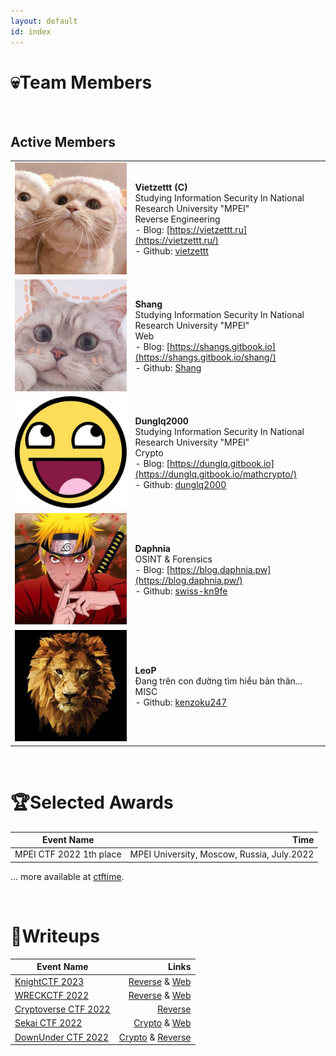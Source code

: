 ```yaml
---
layout: default
id: index
---
```


# 💀Team Members

<br>

## Active Members

| | |
| --------------------------------------------------------- | ------------------------------------------------------------|
| <img src="assets/profile/vietzettt.jpg" class="profile-image" alt="profile-image"/> | **Vietzettt** **(C)**<br /> Studying Information Security In National Research University "MPEI"<br /> Reverse Engineering <br />- Blog: [https://vietzettt.ru](https://vietzettt.ru/) <br />- Github: [vietzettt](https://github.com/vietzettt) |
| <img src="assets/profile/shang.jpg" class="profile-image" alt="profile-image"/> | **Shang**<br /> Studying Information Security In National Research University "MPEI" <br /> Web <br />- Blog: [https://shangs.gitbook.io](https://shangs.gitbook.io/shang/)<br />- Github: [Shang](https://github.com/shanglyuv)                                           |
| <img src="assets/profile/dunglq.jpg" class="profile-image" alt="profile-image"/> | **Dunglq2000**<br /> Studying Information Security In National Research University "MPEI" <br /> Crypto <br />- Blog: [https://dunglq.gitbook.io](https://dunglq.gitbook.io/mathcrypto/)<br />- Github: [dunglq2000](https://github.com/dunglq2000) |
| <img src="assets/profile/daphnia.jpg" class="profile-image" alt="profile-image"/> | **Daphnia**  <br /> OSINT & Forensics  <br />- Blog: [https://blog.daphnia.pw](https://blog.daphnia.pw/) <br />- Github: [swiss-kn9fe](https://github.com/swiss-kn9fe) |
| <img src="assets/profile/leop.jfif" class="profile-image" alt="profile-image"/> | **LeoP**<br /> Đang trên con đường tìm hiểu bản thân... <br />MISC <br />- Github: [kenzoku247](https://github.com/kenzoku247) |

<br>

<!-- ## Historical Active Members

| | |
| :----------------------------------------------------: | :---------------------------------------------------------- |

<br> -->

# 🏆Selected Awards

|                      Event Name                      |           Time            |
| ---------------------------------------------------- | ------------------------: |
| MPEI CTF 2022 1th place | MPEI University, Moscow, Russia, July.2022 |

<p class="right">... more available at <a href="https://ctftime.org/team/197319">ctftime</a>.</p>

<br>

# 📑Writeups

|                      Event Name                      |           Links            |
| ---------------------------------------------------- | ------------------------: |
| [KnightCTF 2023](https://ctftime.org/event/1792) | [Reverse](https://vietzettt.ru/2023-01-21-knightCTF_2023.html) & [Web](https://shangs.gitbook.io/shang/write-up-ctf/ctf-competitions/knight-ctf-2023-write-up-web) |
| [WRECKCTF 2022](https://ctftime.org/event/1775) | [Reverse](https://vietzettt.ru/2022-10-02-wreckctf_2022.html) & [Web](https://shangs.gitbook.io/shang/write-up-ctf/ctf-competitions/wreck-ctf-2022-write-up-web) |
| [Cryptoverse CTF 2022](https://ctftime.org/event/1735) | [Reverse](https://vietzettt.ru/2022-10-22-cryptoversectf_2022.html) |
| [Sekai CTF 2022](https://ctftime.org/event/1619) | [Crypto](https://dunglq.gitbook.io/mathcrypto/ctf-writeups/sekai-ctf-2022) & [Web](https://shangs.gitbook.io/shang/write-up-ctf/ctf-competitions/sekai-ctf-2022-write-up-web) |
| [DownUnder CTF 2022](https://ctftime.org/event/1625) | [Crypto](https://dunglq.gitbook.io/mathcrypto/ctf-writeups/downunder-ctf-2022) & [Reverse](https://vietzettt.ru/2022-09-23-down_under_ctf_2022.html) |
